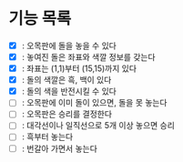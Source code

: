 # 기능 목록

- [x] : 오목판에 돌을 놓을 수 있다
- [x] : 놓여진 돌은 좌표와 색깔 정보를 갖는다
- [x] : 좌표는 (1,1)부터 (15,15)까지 있다
- [x] : 돌의 색깔은 흑, 백이 있다
- [x] : 돌의 색을 반전시킬 수 있다
- [ ] : 오목판에 이미 돌이 있으면, 돌을 못 놓는다
- [ ] : 오목판은 승리를 결정한다
- [ ] : 대각선이나 일직선으로 5개 이상 놓으면 승리
- [ ] : 흑부터 놓는다
- [ ] : 번갈아 가면서 놓는다
